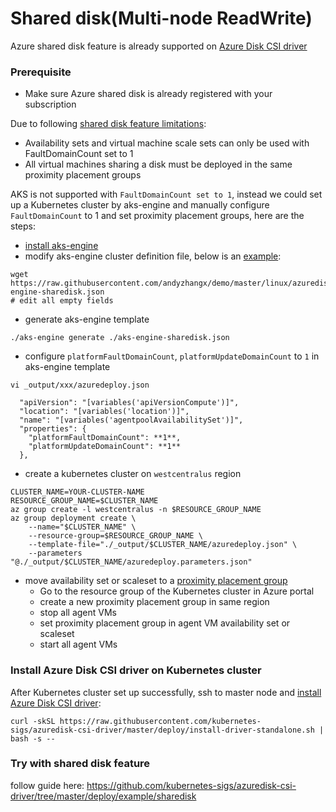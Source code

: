 # Shared disk(Multi-node ReadWrite)

Azure shared disk feature is already supported on [Azure Disk CSI driver](https://github.com/kubernetes-sigs/azuredisk-csi-driver/tree/master/deploy/example/sharedisk)

### Prerequisite
 - Make sure Azure shared disk is already registered with your subscription

Due to following [shared disk feature limitations](https://docs.microsoft.com/en-us/azure/virtual-machines/windows/disks-shared-enable#limitations):
 - Availability sets and virtual machine scale sets can only be used with FaultDomainCount set to 1
 - All virtual machines sharing a disk must be deployed in the same proximity placement groups

AKS is not supported with `FaultDomainCount set to 1`, instead we could set up a Kubernetes cluster by aks-engine and manually configure `FaultDomainCount` to 1 and set proximity placement groups, here are the steps:
 - [install aks-engine](https://github.com/Azure/aks-engine/blob/master/docs/tutorials/quickstart.md)
 - modify aks-engine cluster definition file, below is an [example](https://github.com/andyzhangx/demo/blob/master/linux/azuredisk/sharedisk/aks-engine-sharedisk.json):
```console
wget https://raw.githubusercontent.com/andyzhangx/demo/master/linux/azuredisk/sharedisk/aks-engine-sharedisk.json
# edit all empty fields
```
  - generate aks-engine template
```console
./aks-engine generate ./aks-engine-sharedisk.json
```

 - configure `platformFaultDomainCount`, `platformUpdateDomainCount` to `1` in aks-engine template
```console
vi _output/xxx/azuredeploy.json
```
      "apiVersion": "[variables('apiVersionCompute')]",
      "location": "[variables('location')]",
      "name": "[variables('agentpoolAvailabilitySet')]",
      "properties": {
        "platformFaultDomainCount": **1**,
        "platformUpdateDomainCount": **1**
      },

 - create a kubernetes cluster on `westcentralus` region
```console
CLUSTER_NAME=YOUR-CLUSTER-NAME
RESOURCE_GROUP_NAME=$CLUSTER_NAME
az group create -l westcentralus -n $RESOURCE_GROUP_NAME
az group deployment create \
    --name="$CLUSTER_NAME" \
    --resource-group=$RESOURCE_GROUP_NAME \
    --template-file="./_output/$CLUSTER_NAME/azuredeploy.json" \
    --parameters "@./_output/$CLUSTER_NAME/azuredeploy.parameters.json"
```

 - move availability set or scaleset to a [proximity placement group](https://docs.microsoft.com/en-us/azure/virtual-machines/windows/proximity-placement-groups)
   - Go to the resource group of the Kubernetes cluster in Azure portal
   - create a new proximity placement group in same region
   - stop all agent VMs
   - set proximity placement group in agent VM availability set or scaleset
   - start all agent VMs

### Install Azure Disk CSI driver on Kubernetes cluster

After Kubernetes cluster set up successfully, ssh to master node and [install Azure Disk CSI driver](https://github.com/andyzhangx/azuredisk-csi-driver/blob/sharedisk-doc/docs/install-csi-driver-master.md):
```console
curl -skSL https://raw.githubusercontent.com/kubernetes-sigs/azuredisk-csi-driver/master/deploy/install-driver-standalone.sh | bash -s --
```

### Try with shared disk feature

follow guide here: https://github.com/kubernetes-sigs/azuredisk-csi-driver/tree/master/deploy/example/sharedisk

